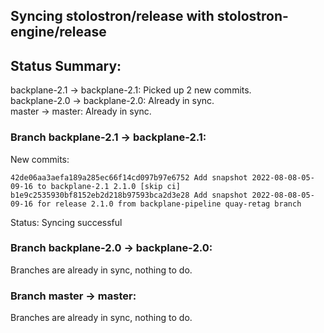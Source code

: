 ## Syncing stolostron/release with stolostron-engine/release

## Status Summary:

backplane-2.1 -> backplane-2.1: Picked up 2 new commits.  
backplane-2.0 -> backplane-2.0: Already in sync.  
master -> master: Already in sync.  

### Branch backplane-2.1 -> backplane-2.1:

New commits:

```
42de06aa3aefa189a285ec66f14cd097b97e6752 Add snapshot 2022-08-08-05-09-16 to backplane-2.1 2.1.0 [skip ci]
b1e9c2535930bf8152eb2d218b97593bca2d3e28 Add snapshot 2022-08-08-05-09-16 for release 2.1.0 from backplane-pipeline quay-retag branch
```

Status: Syncing successful

### Branch backplane-2.0 -> backplane-2.0:

Branches are already in sync, nothing to do.

### Branch master -> master:

Branches are already in sync, nothing to do.
